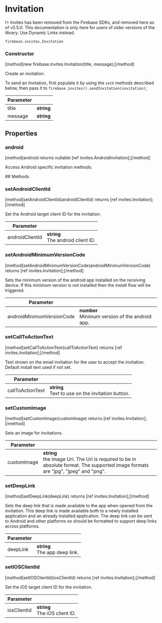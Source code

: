 # Invitation

!> Invites has been removed from the Firebase SDKs, and removed here as of v5.5.0. This documentation is only here for users of older versions of the library. Use Dynamic Links instead.

```
firebase.invites.Invitation
```

### Constructor
[method]new firebase.invites.Invitation(title, message);[/method]

Create an invitation.

To send an Invitation, first populate it by using the `setX` methods described below, then pass it to `firebase.invites().sendInvitation(invitation)`;

| Parameter |         |
| --------- | ------- |
| title    | **string** |
| message     | **string** |

## Properties

### android
[method]android returns nullable [ref invites.AndroidInvitation];[/method]

Access Android specific invitation methods.

## Methods

### setAndroidClientId
[method]setAndroidClientId(androidClientId) returns [ref invites.Invitation];[/method]

Set the Android target client ID for the invitation.

| Parameter |         |
| --------- | ------- |
| androidClientId  | **string** <br /> The android client ID. |

### setAndroidMinimumVersionCode
[method]setAndroidMinimumVersionCode(androidMinimumVersionCode) returns [ref invites.Invitation];[/method]

Sets the minimum version of the android app installed on the receiving device. If this minimum version is not installed then the install flow will be triggered.

| Parameter |         |
| --------- | ------- |
| androidMinimumVersionCode  | **number** <br /> Minimum version of the android app. |

### setCallToActionText
[method]setCallToActionText(callToActionText) returns [ref invites.Invitation];[/method]

Text shown on the email invitation for the user to accept the invitation. Default install text used if not set.

| Parameter |         |
| --------- | ------- |
| callToActionText  | **string** <br /> Text to use on the invitation button. |

### setCustomImage
[method]setCustomImage(customImage) returns [ref invites.Invitation];[/method]

Sets an image for invitations.

| Parameter |         |
| --------- | ------- |
| customImage  | **string** <br /> the image Uri. The Uri is required to be in absolute format. The supported image formats are "jpg", "jpeg" and "png". |

### setDeepLink
[method]setDeepLink(deepLink) returns [ref invites.Invitation];[/method]

Sets the deep link that is made available to the app when opened from the invitation. This deep link is made available both to a newly installed application and an already installed application. The deep link can be sent to Android and other platforms so should be formatted to support deep links across platforms.

| Parameter |         |
| --------- | ------- |
| deepLink  | **string** <br /> The app deep link. |

### setIOSClientId
[method]setIOSClientId(iosClientId) returns [ref invites.Invitation];[/method]

Set the iOS target client ID for the invitation.

| Parameter |         |
| --------- | ------- |
| iosClientId  | **string** <br /> The iOS client ID. |
